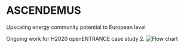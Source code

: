 # ASCENDEMUS
Upscaling energy community potential to European level

Ongoing work for H2020 openENTRANCE case study 2. 
![Flow chart](https://user-images.githubusercontent.com/48787841/154365097-09c57d8f-dafe-4009-9c72-de0d22fa4404.png)
